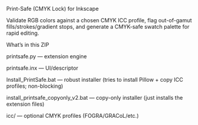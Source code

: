 Print-Safe (CMYK Lock) for Inkscape

Validate RGB colors against a chosen CMYK ICC profile, flag out-of-gamut fills/strokes/gradient stops, and generate a CMYK-safe swatch palette for rapid editing.

What’s in this ZIP

printsafe.py — extension engine

printsafe.inx — UI/descriptor

Install_PrintSafe.bat — robust installer (tries to install Pillow + copy ICC profiles; non-blocking)

install_printsafe_copyonly_v2.bat — copy-only installer (just installs the extension files)

icc/ — optional CMYK profiles (FOGRA/GRACoL/etc.)
